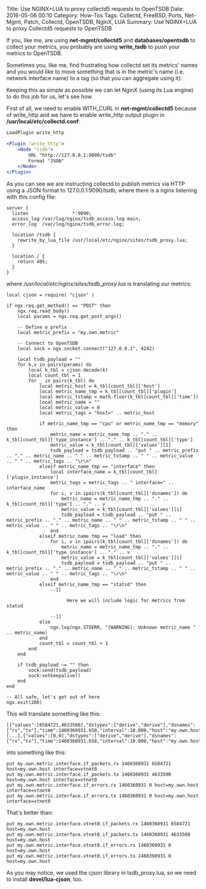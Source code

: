Title: Use NGINX+LUA to proxy collectd5 requests to OpenTSDB
Date: 2016-05-06 00:10
Category: How-Tos
Tags: Collectd, FreeBSD, Ports, Net-Mgmt, Patch, Collectd, OpenTSDB, NginX, LUA
Summary: Use NGINX+LUA to proxy Collectd5 requests to OpenTSDB

If you, like me, are using **net-mgmt/collectd5** and **databases/opentsdb** to collect
your metrics, you probably are using **write_tsdb** to push your metrics to OpenTSDB.

Sometimes you, like me, find frustrating how collectd set its metrics' names and you would
like to move something that is in the metric's name (i.e. network interface name) to a tag
(so that you can aggregate using it).

Keeping this as simple as possible we can let NginX (using its Lua engine) to do this job for us, let's see how.

First of all, we need to enable WITH_CURL in **net-mgmt/collectd5** because of write_http
and we have to enable write_http output plugin in **/usr/local/etc/collectd.conf**:
```apache
LoadPlugin write_http

<Plugin "write_http">
    <Node "tsdb">
        URL "http://127.0.0.1:9090/tsdb"
        Format "JSON"
    </Node>
</Plugin>
```

As you can see we are instructing collectd to publish metrics via HTTP using a JSON format to
127.0.0.1:9090/tsdb, where there is a nginx listening with this config file:
```nginx
server {
  listen                *:9090;
  access_log /var/log/nginx/tsdb_access.log main;
  error_log  /var/log/nginx/tsdb_error.log;

  location /tsdb {
    rewrite_by_lua_file /usr/local/etc/nginx/sites/tsdb_proxy.lua;
  }

  location / {
    return 405;
  }
}
```

where */usr/local/etc/nginx/sites/tsdb_proxy.lua* is translating our metrics:
```
local cjson = require( "cjson" )

if ngx.req.get_method() == "POST" then
    ngx.req.read_body()
    local params = ngx.req.get_post_args()

    -- Define a prefix
    local metric_prefix = "my.own.metric"

    -- Connect to OpenTSDB
    local sock = ngx.socket.connect("127.0.0.1", 4242)

    local tsdb_payload = ""
    for k,v in pairs(params) do
        local k_tbl = cjson.decode(k)
        local count_tbl = 1
        for _ in pairs(k_tbl) do
            local metric_host = k_tbl[count_tbl]['host']
            local metric_name_tmp = k_tbl[count_tbl]['plugin']
            local metric_tstamp = math.floor(k_tbl[count_tbl]['time'])
            local metric_name = ""
            local metric_value = 0
            local metric_tags = "host=" .. metric_host

            if metric_name_tmp == "cpu" or metric_name_tmp == "memory" then
                metric_name = metric_name_tmp .. "." .. k_tbl[count_tbl]['type_instance'] .. "." .. k_tbl[count_tbl]['type']
                metric_value = k_tbl[count_tbl]['values'][1]
                tsdb_payload = tsdb_payload .. "put " .. metric_prefix .. "." .. metric_name .. " " .. metric_tstamp .. " " .. metric_value .. " " .. metric_tags .. "\r\n"
            elseif metric_name_tmp == "interface" then
                local interface_name = k_tbl[count_tbl]['plugin_instance']
                metric_tags = metric_tags .. " interface=" .. interface_name
                for i, v in ipairs(k_tbl[count_tbl]['dsnames']) do
                    metric_name = metric_name_tmp .. "." .. k_tbl[count_tbl]['type'] .. "." .. v
                    metric_value = k_tbl[count_tbl]['values'][i]
                    tsdb_payload = tsdb_payload .. "put " .. metric_prefix .. "." .. metric_name .. " " .. metric_tstamp .. " " .. metric_value .. " " .. metric_tags .. "\r\n"
                end
            elseif metric_name_tmp == "load" then
                for i, v in ipairs(k_tbl[count_tbl]['dsnames']) do
                    metric_name = metric_name_tmp .. "." .. k_tbl[count_tbl]['type_instance'] .. "." .. v
                    metric_value = k_tbl[count_tbl]['values'][i]
                    tsdb_payload = tsdb_payload .. "put " .. metric_prefix .. "." .. metric_name .. " " .. metric_tstamp .. " " .. metric_value .. " " .. metric_tags .. "\r\n"
                end
            elseif metric_name_tmp == "statsd" then
                --[[ 

                      Here we will include logic for metrics from statsd

                --]]
            else
                ngx.log(ngx.STDERR, "[WARNING]: Unknown metric_name " .. metric_name)
            end
            count_tbl = count_tbl + 1
        end
    end

    if tsdb_payload ~= "" then
        sock:send(tsdb_payload)
        sock:setkeepalive()
    end
end

-- All safe, let's get out of here
ngx.exit(200)
```

This will translate something like this:
```
[{"values":[6584721,4633500],"dstypes":["derive","derive"],"dsnames":["rx","tx"],"time":1460360931.658,"interval":10.000,"host":"my.own.host","plugin":"interface","plugin_instance":"vtnet0","type":"if_packets","type_instance":""},[...],{"values":[0,0],"dstypes":["derive","derive"],"dsnames":["rx","tx"],"time":1460360931.658,"interval":10.000,"host":"my.own.host","plugin":"interface","plugin_instance":"vtnet0","type":"if_errors","type_instance":""}]
```

into something like this:
```
put my.own.metric.interface.if_packets.rx 1460360931 6584721 host=my.own.host interface=vtnet0
put my.own.metric.interface.if_packets.tx 1460360931 4633500 host=my.own.host interface=vtnet0
put my.own.metric.interface.if_errors.rx 1460360931 0 host=my.own.host interface=vtnet0
put my.own.metric.interface.if_errors.tx 1460360931 0 host=my.own.host interface=vtnet0
```

That's better than:
```
put my.own.metric.interface.vtnet0.if_packets.rx 1460360931 6584721 host=my.own.host
put my.own.metric.interface.vtnet0.if_packets.tx 1460360931 4633500 host=my.own.host
put my.own.metric.interface.vtnet0.if_errors.rx 1460360931 0 host=my.own.host
put my.own.metric.interface.vtnet0.if_errors.tx 1460360931 0 host=my.own.host
```

As you may notice, we used the cjson library in tsdb_proxy.lua, so we need to install **devel/lua-cjson**, too.
